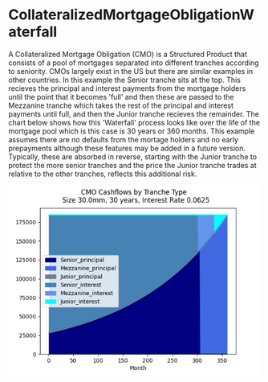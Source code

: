 # CollateralizedMortgageObligationWaterfall

A Collateralized Mortgage Obligation (CMO) is a Structured Product that consists of a pool of mortgages separated into different tranches according to seniority.  CMOs largely exist in the US but there are similar examples in other countries.  In this example the Senior tranche sits at the top.  This recieves the principal and interest payments from the mortgage holders until the point that it becomes 'full' and then these are passed to the Mezzanine tranche which takes the rest of the principal and interest payments until full, and then the Junior tranche recieves the remainder.  The chart below shows how this 'Waterfall' process looks like over the life of the mortgage pool which is this case is 30 years or 360 months.
This example assumes there are no defaults from the mortage holders and no early prepayments although these features may be added in a future version.  Typically, these are absorbed in reverse, starting with the Junior tranche to protect the more senior tranches and the price the Junior tranche trades at relative to the other tranches, reflects this additional risk.


![](Figure_1.png)
